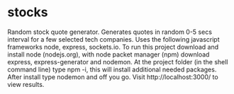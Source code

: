 # stocks
Random stock quote generator. Generates quotes in random 0-5 secs interval for a few selected tech companies. Uses the following javascript frameworks node, express, sockets.io. 
To run this project download and install node (nodejs.org), with node packet manager (npm) download express, express-generator and nodemon.
At the project folder (in the shell command line) type npm -i, this will install additional needed packages. After install type nodemon and off you go.
Visit http://localhost:3000/ to view results.
